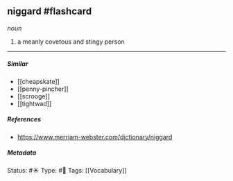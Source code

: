 ## niggard #flashcard 
_noun_

1. a meanly covetous and stingy person

___
##### Similar
-  [[cheapskate]]
-  [[penny-pincher]]
-  [[scrooge]]
-  [[tightwad]]


##### References 
- https://www.merriam-webster.com/dictionary/niggard

##### Metadata
Status: #☀️ 
Type: #🔵 
Tags: [[Vocabulary]]